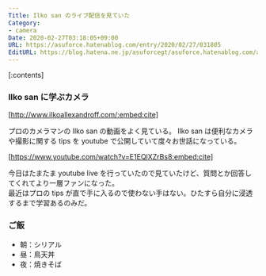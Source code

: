 ```yaml
---
Title: Ilko san のライブ配信を見ていた
Category:
- camera
Date: 2020-02-27T03:18:05+09:00
URL: https://asuforce.hatenablog.com/entry/2020/02/27/031805
EditURL: https://blog.hatena.ne.jp/asuforcegt/asuforce.hatenablog.com/atom/entry/26006613526758048
---
```


[:contents]

###  Ilko san に学ぶカメラ

[http://www.ilkoallexandroff.com/:embed:cite]

プロのカメラマンの Ilko san の動画をよく見ている。
Ilko san は便利なカメラや撮影に関する tips を youtube で公開していて度々お世話になっている。

[https://www.youtube.com/watch?v=E1EQlXZrBs8:embed:cite]

今日はたまたま youtube live を行っていたので見ていたけど、質問とか回答してくれてより一層ファンになった。  
最近はプロの tips が直で手に入るので使わない手はない。ひたすら自分に浸透するまで学習あるのみだ。

### ご飯

- 朝：シリアル
- 昼：鳥天丼
- 夜：焼きそば
